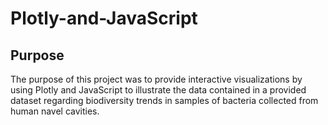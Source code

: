 # Plotly-and-JavaScript

## Purpose
The purpose of this project was to provide interactive visualizations by using Plotly and JavaScript to illustrate the data contained in a provided dataset regarding biodiversity trends in samples of bacteria collected from human navel cavities. 
